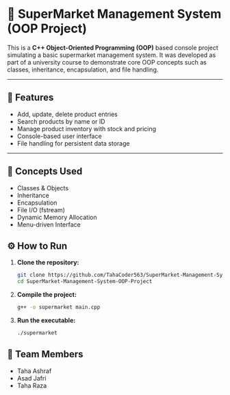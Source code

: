 # 🛒 SuperMarket Management System (OOP Project)

This is a **C++ Object-Oriented Programming (OOP)** based console project simulating a basic supermarket management system. It was developed as part of a university course to demonstrate core OOP concepts such as classes, inheritance, encapsulation, and file handling.

---

## 📌 Features

- Add, update, delete product entries
- Search products by name or ID
- Manage product inventory with stock and pricing
- Console-based user interface
- File handling for persistent data storage

---

## 🧠 Concepts Used

- Classes & Objects
- Inheritance
- Encapsulation
- File I/O (fstream)
- Dynamic Memory Allocation
- Menu-driven Interface

## ⚙️ How to Run

1. **Clone the repository:**
   ```bash
   git clone https://github.com/TahaCoder563/SuperMarket-Management-System-OOP-Project.git
   cd SuperMarket-Management-System-OOP-Project
2. **Compile the project:**
   ```bash
   g++ -o supermarket main.cpp
3. **Run the executable:**
   ```bash
   ./supermarket

## 👥 Team Members

- Taha Ashraf  
- Asad Jafri
- Taha Raza
